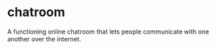 # chatroom
A functioning online chatroom that lets people communicate with one another over the internet.
